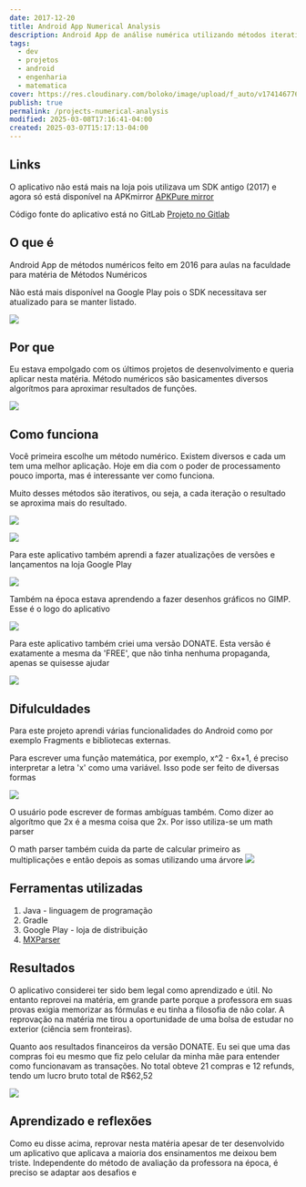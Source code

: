```yaml
---
date: 2017-12-20
title: Android App Numerical Analysis
description: Android App de análise numérica utilizando métodos iterativos
tags:
  - dev
  - projetos
  - android
  - engenharia
  - matematica
cover: https://res.cloudinary.com/boloko/image/upload/f_auto/v1741467764/furushow7/image_vzbbm6.png
publish: true
permalink: /projects-numerical-analysis
modified: 2025-03-08T17:16:41-04:00
created: 2025-03-07T15:17:13-04:00
---
```


## Links

O aplicativo não está mais na loja pois utilizava um SDK antigo (2017) e agora só está disponível na APKmirror
[APKPure mirror](https://apkpure.com/br/numerical-analysis-3/com.yurifbecker.numericalanalysis3/download)

Código fonte do aplicativo está no GitLab
[Projeto no Gitlab](https://gitlab.com/yurifbeck/NumericalAnalysis3)

## O que é

Android App de métodos numéricos feito em 2016 para aulas na faculdade para matéria de Métodos Numéricos

Não está mais disponível na Google Play pois o SDK necessitava ser atualizado para se manter listado.

![](https://res.cloudinary.com/boloko/image/upload/f_auto/v1741466638/furushow7/image_bluesp.png)


## Por que

Eu estava empolgado com os últimos projetos de desenvolvimento e queria aplicar nesta matéria. Método numéricos são basicamentes diversos algorítmos para aproximar resultados de funções.


![](https://res.cloudinary.com/boloko/image/upload/f_auto/v1741466710/furushow7/image_qjjif2.png)

## Como funciona

Você primeira escolhe um método numérico. Existem diversos e cada um tem uma melhor aplicação. Hoje em dia com o poder de processamento pouco importa, mas é interessante ver como funciona.

Muito desses métodos são iterativos, ou seja, a cada iteração o resultado se aproxima mais do resultado.

![](https://res.cloudinary.com/boloko/image/upload/f_auto/v1741466811/furushow7/image_oodtrb.png)

![](https://res.cloudinary.com/boloko/image/upload/f_auto/v1741466831/furushow7/image_mjfmwf.png)

Para este aplicativo também aprendi a fazer atualizações de versões e lançamentos na loja Google Play

![](https://res.cloudinary.com/boloko/image/upload/f_auto/v1741467733/furushow7/image_r2gb15.png)

Também na época estava aprendendo a fazer desenhos gráficos no GIMP. Esse é o logo do aplicativo

![](https://res.cloudinary.com/boloko/image/upload/f_auto/v1741467764/furushow7/image_vzbbm6.png)

Para este aplicativo também criei uma versão DONATE. Esta versão é exatamente a mesma da 'FREE', que não tinha nenhuma propaganda, apenas se quisesse ajudar

![](https://res.cloudinary.com/boloko/image/upload/f_auto/v1741467823/furushow7/image_seuyio.png)

## Difulculdades

Para este projeto aprendi várias funcionalidades do Android como por exemplo Fragments e bibliotecas externas.

Para escrever uma função matemática, por exemplo, x^2 - 6x+1, é preciso interpretar a letra 'x' como uma variável. Isso pode ser feito de diversas formas

![](https://res.cloudinary.com/boloko/image/upload/f_auto/v1741467093/furushow7/image_n8qpwo.png)

O usuário pode escrever de formas ambíguas também. Como dizer ao algorítmo que 2x é a mesma coisa que 2x. Por isso utiliza-se um math parser 

O math parser também cuida da parte de calcular primeiro as multiplicações e então depois as somas utilizando uma árvore 
![](https://res.cloudinary.com/boloko/image/upload/f_auto/v1741467290/furushow7/image_ecdpuo.png)

## Ferramentas utilizadas

1. Java - linguagem de programação
2. Gradle
3. Google Play - loja de distribuição
4. [MXParser](https://mathparser.org/)

## Resultados

O aplicativo considerei ter sido bem legal como aprendizado e útil. No entanto reprovei na matéria, em grande parte porque a professora em suas provas exigia memorizar as fórmulas e eu tinha a filosofia de não colar. A reprovação na matéria me tirou a oportunidade de uma bolsa de estudar no exterior (ciência sem fronteiras).

Quanto aos resultados financeiros da versão DONATE. Eu sei que uma das compras foi eu mesmo que fiz pelo celular da minha mãe para entender como funcionavam as transações. No total obteve 21 compras e 12 refunds, tendo um lucro bruto total de R$62,52

![](https://res.cloudinary.com/boloko/image/upload/f_auto/v1741465788/furushow7/image_w3swst.png)

## Aprendizado e reflexões

Como eu disse acima, reprovar nesta matéria apesar de ter desenvolvido um aplicativo que aplicava a maioria dos ensinamentos me deixou bem triste. Independente do método de avaliação da professora na época, é preciso se adaptar aos desafios e 